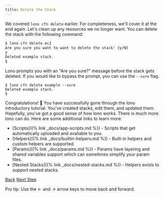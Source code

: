 ```yaml
---
title: Delete the Stack
---
```


We covered `lono cfn delete` earlier. For completeness, we'll cover it at the end again.  Let's clean up any resources we no longer want.  You can delete the stack with the following command:

```sh
$ lono cfn delete ec2
Are you sure you want to want to delete the stack? (y/N)
y
Deleted example stack.
$
```

Lono prompts you with an "Are you sure?" message before the stack gets deleted.  If you would like to bypass the prompt, you can use the `--sure` flag.

```
$ lono cfn delete example --sure
Deleted example stack.
$
```

Congratulations! 🎉 You have successfully gone through the lono introductory tutorial. You've created stacks, edit them, and updated them. Hopefully, you've got a good sense of how lono works.  There is much more lono can do. Here are some additional links to learn more:

* [Scripts]({% link _docs/app-scripts.md %}) - Scripts that get automatically uploaded and available to you.
* [Helpers]({% link _docs/builtin-helpers.md %}) - Built-in helpers and custom helpers are supported.
* [Params]({% link _docs/params.md %}) - Params have layering and shared variables support which can sometimes simplify your param files.
* [Nested Stacks]({% link _docs/nested-stacks.md %}) - Helpers exists to support nested stacks.

<a id="prev" class="btn btn-basic" href="{% link _docs/tutorials/ec2/edit-native.md %}">Back</a>
<a id="next" class="btn btn-primary" href="{% link _docs/docs-start.md %}">Next Step</a>
<p class="keyboard-tip">Pro tip: Use the <- and -> arrow keys to move back and forward.</p>
